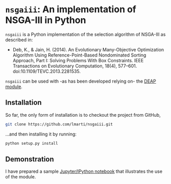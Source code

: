 # `nsgaiii`: An implementation of NSGA-III in Python

`nsgaiii` is a Python implementation of the selection algorithm of NSGA-III as described in:

* Deb, K., & Jain, H. (2014). An Evolutionary Many-Objective Optimization Algorithm Using Reference-Point-Based Nondominated Sorting Approach, Part I: Solving Problems With Box Constraints. IEEE Transactions on Evolutionary Computation, 18(4), 577–601. doi:10.1109/TEVC.2013.2281535.

`nsgaiii` can be used with -as has been developed relying on- the [DEAP module](https://www.github.com/DEAP/deap).

## Installation

So far, the only form of installation is to checkout the project from GitHub,

```bash
git clone https://github.com/lmarti/nsgaiii.git
```

...and then installing it by running:

```bash
python setup.py install
```

## Demonstration

I have prepared a sample [Jupyter/IPython notebook](http://nbviewer.jupyter.org/github/lmarti/nsgaiii/blob/master/NSGA-III%20in%20Python.ipynb) that illustrates the use of the module.
